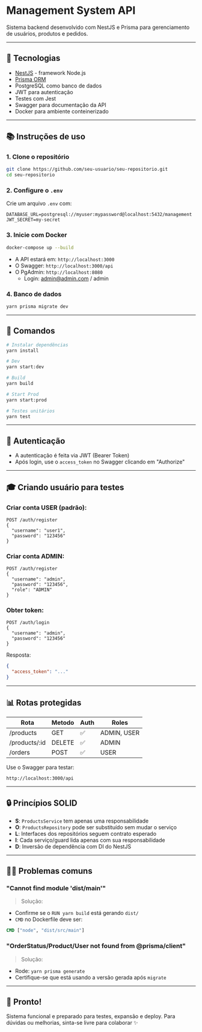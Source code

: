 # Management System API

Sistema backend desenvolvido com NestJS e Prisma para gerenciamento de usuários, produtos e pedidos.

---

## 🚀 Tecnologias

- [NestJS](https://nestjs.com/) - framework Node.js
- [Prisma ORM](https://www.prisma.io/)
- PostgreSQL como banco de dados
- JWT para autenticação
- Testes com Jest
- Swagger para documentação da API
- Docker para ambiente conteinerizado

---

## 📚 Instruções de uso

### 1. Clone o repositório
```bash
git clone https://github.com/seu-usuario/seu-repositorio.git
cd seu-repositorio
```

### 2. Configure o `.env`
Crie um arquivo `.env` com:

```env
DATABASE_URL=postgresql://myuser:mypassword@localhost:5432/management
JWT_SECRET=my-secret
```

### 3. Inicie com Docker

```bash
docker-compose up --build
```

- A API estará em: `http://localhost:3000`
- O Swagger: `http://localhost:3000/api`
- O PgAdmin: `http://localhost:8080`
  - Login: admin@admin.com / admin

### 4. Banco de dados
```bash
yarn prisma migrate dev
```

---

## 🔧 Comandos

```bash
# Instalar dependências
yarn install

# Dev
yarn start:dev

# Build
yarn build

# Start Prod
yarn start:prod

# Testes unitários
yarn test
```

---

## 🔐 Autenticação

- A autenticação é feita via JWT (Bearer Token)
- Após login, use o `access_token` no Swagger clicando em "Authorize"

---

## 🎓 Criando usuário para testes

### Criar conta USER (padrão):
```http
POST /auth/register
{
  "username": "user1",
  "password": "123456"
}
```

### Criar conta ADMIN:
```http
POST /auth/register
{
  "username": "admin",
  "password": "123456",
  "role": "ADMIN"
}
```

### Obter token:
```http
POST /auth/login
{
  "username": "admin",
  "password": "123456"
}
```

Resposta:
```json
{
  "access_token": "..."
}
```

---

## 📊 Rotas protegidas

| Rota | Metodo | Auth | Roles |
|------|--------|------|-------|
| /products | GET | ✅ | ADMIN, USER |
| /products/:id | DELETE | ✅ | ADMIN |
| /orders | POST | ✅ | USER |

Use o Swagger para testar:

```
http://localhost:3000/api
```

---

## 🔒 Princípios SOLID

- **S**: `ProductsService` tem apenas uma responsabilidade
- **O**: `ProductsRepository` pode ser substituído sem mudar o serviço
- **L**: Interfaces dos repositórios seguem contrato esperado
- **I**: Cada serviço/guard lida apenas com sua responsabilidade
- **D**: Inversão de dependência com DI do NestJS

---

## 🤦‍♂️ Problemas comuns

### "Cannot find module 'dist/main'"
> Solução:
- Confirme se o `RUN yarn build` está gerando `dist/`
- `CMD` no Dockerfile deve ser:
```Dockerfile
CMD ["node", "dist/src/main"]
```

### "OrderStatus/Product/User not found from @prisma/client"
> Solução:
- Rode: `yarn prisma generate`
- Certifique-se que está usando a versão gerada após `migrate`

---

## 🚀 Pronto!

Sistema funcional e preparado para testes, expansão e deploy.
Para dúvidas ou melhorias, sinta-se livre para colaborar ✨

